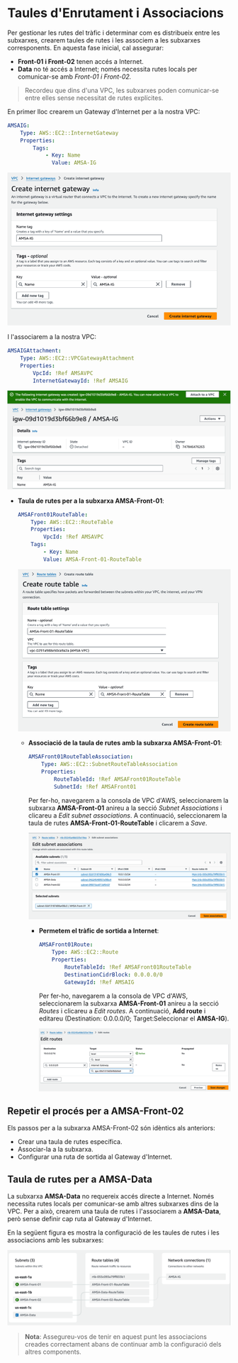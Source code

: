 # Taules d'Enrutament i Associacions

Per gestionar les rutes del tràfic i determinar com es distribueix entre les subxarxes, crearem taules de rutes i les associem a les subxarxes corresponents. En aquesta fase inicial, cal assegurar:

- **Front-01 i Front-02** tenen accés a Internet.
- **Data** no té accés a Internet; només necessita rutes locals per comunicar-se amb *Front-01 i Front-02.*

> Recordeu que dins d'una VPC, les subxarxes poden comunicar-se entre elles sense necessitat de rutes explícites.

En primer lloc crearem un Gateway d'Internet per a la nostra VPC:

```yaml
AMSAIG:
    Type: AWS::EC2::InternetGateway
    Properties:
        Tags:
            - Key: Name
              Value: AMSA-IG
```

![Gateway d'Internet per a la VPC](../figs/wordpress/ig.png)

I l'associarem a la nostra VPC:

```yaml
AMSAIGAttachment:
    Type: AWS::EC2::VPCGatewayAttachment
    Properties:
        VpcId: !Ref AMSAVPC
        InternetGatewayId: !Ref AMSAIG
```

![Associació del Gateway d'Internet amb la VPC](../figs/wordpress/attachIG.png)

- **Taula de rutes per a la subxarxa AMSA-Front-01**:

    ```yaml
    AMSAFront01RouteTable:
        Type: AWS::EC2::RouteTable
        Properties:
            VpcId: !Ref AMSAVPC
        Tags:
            - Key: Name
            Value: AMSA-Front-01-RouteTable
    ```

    ![Taula de rutes per a la subxarxa Front-01](../figs/wordpress/RT-front-01.png)

  - **Associació de la taula de rutes amb la subxarxa AMSA-Front-01**:

    ```yaml
    AMSAFront01RouteTableAssociation:
        Type: AWS::EC2::SubnetRouteTableAssociation
        Properties:
            RouteTableId: !Ref AMSAFront01RouteTable
            SubnetId: !Ref AMSAFront01
    ```

    Per fer-ho, navegarem a la consola de VPC d'AWS, seleccionarem la subxarxa **AMSA-Front-01** anireu a la secció *Subnet Associations* i clicareu a *Edit subnet associations*. A continuació, seleccionarem la taula de rutes **AMSA-Front-01-RouteTable** i clicarem a *Save*.

    ![Associant la taula de rutes amb la subxarxa](../figs/wordpress/RT-Front-01-ass.png)

    - **Permetem el tràfic de sortida a Internet**:
  
      ```yaml
      AMSAFront01Route:
          Type: AWS::EC2::Route
          Properties:
              RouteTableId: !Ref AMSAFront01RouteTable
              DestinationCidrBlock: 0.0.0.0/0
              GatewayId: !Ref AMSAIG
      ```

      Per fer-ho, navegarem a la consola de VPC d'AWS, seleccionarem la subxarxa **AMSA-Front-01** anireu a la secció *Routes* i clicareu a *Edit routes*. A continuació, **Add route** i editareu (Destination: 0.0.0.0/0; Target:Seleccionar el **AMSA-IG**).

      ![Permetem el tràfic amb l'exterior a través del IG](../figs/wordpress/routes-front01.png)

## Repetir el procés per a AMSA-Front-02

Els passos per a la subxarxa AMSA-Front-02 són idèntics als anteriors:

- Crear una taula de rutes específica.
- Associar-la a la subxarxa.
- Configurar una ruta de sortida al Gateway d'Internet.

## Taula de rutes per a AMSA-Data

La subxarxa **AMSA-Data** no requereix accés directe a Internet. Només necessita rutes locals per comunicar-se amb altres subxarxes dins de la VPC. Per a això, crearem una taula de rutes i l'associarem a **AMSA-Data**, però sense definir cap ruta al Gateway d'Internet.

En la següent figura es mostra la configuració de les taules de rutes i les associacions amb les subxarxes:

![Vista de les associacions (subxarxes, taules i connexions)](../figs/wordpress/resource-map.png)

> **Nota**: Assegureu-vos de tenir en aquest punt les associacions creades correctament abans de continuar amb la configuració dels altres components.
